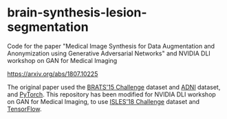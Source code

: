 # brain-synthesis-lesion-segmentation
Code for the paper "Medical Image Synthesis for Data Augmentation and Anonymization using Generative Adversarial Networks" and NVIDIA DLI workshop on GAN for Medical Imaging

https://arxiv.org/abs/1807.10225

The original paper used the [BRATS'15 Challenge](https://www.med.upenn.edu/sbia/brats2018/data.html) dataset and [ADNI](http://adni.loni.usc.edu/) dataset, and [PyTorch](https://pytorch.org/).
This repository has been modified for NVIDIA DLI workshop on GAN for Medical Imaging, to use [ISLES'18 Challenge](http://www.isles-challenge.org/) dataset and [TensorFlow](https://www.tensorflow.org/).
